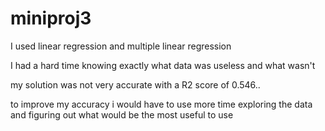 # miniproj3

I used linear regression and multiple linear regression

I had a hard time knowing exactly what data was useless and what wasn't

my solution was not very accurate with a R2 score of 0.546..

to improve my accuracy i would have to use more time exploring the data and figuring out what would be the most useful to use
